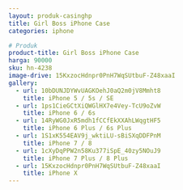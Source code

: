 ```yaml
---
layout: produk-casinghp
title: Girl Boss iPhone Case
categories: iphone

# Produk
product-title: Girl Boss iPhone Case
harga: 90000
sku: hn-4238
image-drive: 15KxzocHdnpr0PnH7WqSUtbuF-Z48xaaI
gallery:
  - url: 10bDUNJDYWvUAGKOehJ0aQ2m0jV8Mmht8
    title: iPhone 5 / 5s / SE
  - url: 1ps1CieGCtXiQWGlHX7e4Vey-TcU9oZvW
    title: iPhone 6 / 6s
  - url: 14RyWG0JxR5mdh1fCCfEkXXAhLWqgtHF5
    title: iPhone 6 Plus / 6s Plus
  - url: 1S1xK554EAV9j_wktiLU-sBiSXqDDFPnM
    title: iPhone 7 / 8
  - url: 1cXyDqPPW2n58Ku377iSpE_40zy5NOuJ9
    title: iPhone 7 Plus / 8 Plus
  - url: 15KxzocHdnpr0PnH7WqSUtbuF-Z48xaaI
    title: iPhone X
---
```

